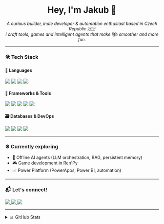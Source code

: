 <h1 align="center">Hey, I'm Jakub 👋</h1>
<p align="center">
  <i>A curious builder, indie developer & automation enthusiast based in Czech Republic 🇨🇿</i><br>
  <i>I craft tools, games and intelligent agents that make life smoother and more fun.</i>
</p>

---

### 🛠️ Tech Stack

#### 🧠 Languages  
<p>
  <img src="https://img.shields.io/badge/-Python-3776AB?logo=python&logoColor=fff&style=for-the-badge" />
  <img src="https://img.shields.io/badge/-JavaScript-F7DF1E?logo=javascript&logoColor=000&style=for-the-badge" />
  <img src="https://img.shields.io/badge/-TypeScript-3178C6?logo=typescript&logoColor=fff&style=for-the-badge" />
  <img src="https://img.shields.io/badge/-C%23-239120?logo=csharp&logoColor=fff&style=for-the-badge" />
</p>

#### 🧰 Frameworks & Tools  
<p>
  <img src="https://img.shields.io/badge/-Next.js-000000?logo=next.js&logoColor=fff&style=for-the-badge" />
  <img src="https://img.shields.io/badge/-React-61DAFB?logo=react&logoColor=000&style=for-the-badge" />
  <img src="https://img.shields.io/badge/-TailwindCSS-06B6D4?logo=tailwindcss&logoColor=fff&style=for-the-badge" />
  <img src="https://img.shields.io/badge/-Node.js-339933?logo=node.js&logoColor=fff&style=for-the-badge" />
  <img src="https://img.shields.io/badge/-FastAPI-009688?logo=fastapi&logoColor=fff&style=for-the-badge" />
</p>

#### 🗃️ Databases & DevOps  
<p>
  <img src="https://img.shields.io/badge/-PostgreSQL-4169E1?logo=postgresql&logoColor=fff&style=for-the-badge" />
  <img src="https://img.shields.io/badge/-Firebase-FFCA28?logo=firebase&logoColor=000&style=for-the-badge" />
  <img src="https://img.shields.io/badge/-Vercel-000?logo=vercel&logoColor=fff&style=for-the-badge" />
  <img src="https://img.shields.io/badge/-GitHub_Actions-2088FF?logo=github-actions&logoColor=fff&style=for-the-badge" />
</p>

---

### ⚙️ Currently exploring
- 🧠 Offline AI agents (LLM orchestration, RAG, persistent memory)
- 🎮 Game development in Ren'Py
- 📈 Power Platform (PowerApps, Power BI, automation)

---

### 📬 Let's connect!

<p>
  <a href="https://www.linkedin.com/in/your-linkedin-profile" target="_blank">
    <img src="https://img.shields.io/badge/LinkedIn-%230077B5.svg?style=for-the-badge&logo=linkedin&logoColor=white" />
  </a>
  <a href="mailto:your@email.com">
    <img src="https://img.shields.io/badge/Email-%23D14836.svg?style=for-the-badge&logo=gmail&logoColor=white" />
  </a>
  <a href="https://your-website.com" target="_blank">
    <img src="https://img.shields.io/badge/Website-000?style=for-the-badge&logo=google-chrome&logoColor=white" />
  </a>
</p>

---

<details>
  <summary>📊 GitHub Stats</summary>
  <br>
  <p align="center">
    <img src="https://github-readme-stats.vercel.app/api?username=your-github-username&show_icons=true&theme=tokyonight&hide_title=true" alt="GitHub stats" />
    <br>
    <img src="https://github-readme-stats.vercel.app/api/top-langs/?username=your-github-username&layout=compact&theme=tokyonight" alt="Top Langs" />
  </p>
</details>
